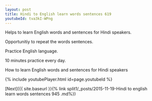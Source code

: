 ```yaml
---
layout: post
title: Hindi to English learn words sentences 619 
youtubeId: tva3kI-WPng
---
```

 
 
Helps to learn English words and sentences for Hindi speakers.

Opportunitiy to repeat the words sentences. 

Practice English language. 
 
10 minutes practice every day. 
 
How to learn English words and sentences for Hindi speakers 
 
{% include youtubePlayer.html id=page.youtubeId %}
 
 
[Next]({{ site.baseurl }}{% link  split1/_posts/2015-11-19-Hindi to english learn words sentences 945 .md%})
 
